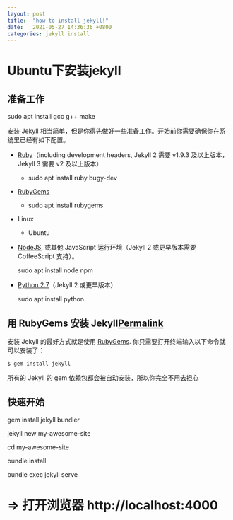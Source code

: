 ```yaml
---
layout: post
title:  "how to install jekyll!"
date:   2021-05-27 14:36:36 +0800
categories: jekyll install
---
```


# Ubuntu下安装jekyll



## 准备工作

sudo apt install gcc g++ make

安装 Jekyll 相当简单，但是你得先做好一些准备工作。开始前你需要确保你在系统里已经有如下配置。

- [Ruby](http://www.ruby-lang.org/en/downloads/)（including development headers, Jekyll 2 需要 v1.9.3 及以上版本，Jekyll 3 需要 v2 及以上版本）

  - sudo apt install ruby bugy-dev

- [RubyGems](http://rubygems.org/pages/download)

  - sudo apt install rubygems

- Linux 

  - Ubuntu

- [NodeJS](http://nodejs.org/), 或其他 JavaScript 运行环境（Jekyll 2 或更早版本需要 CoffeeScript 支持）。

  sudo apt install node  npm

- [Python 2.7](https://www.python.org/downloads/)（Jekyll 2 或更早版本）

  sudo apt install python

## 用 RubyGems 安装 Jekyll[Permalink](http://jekyllcn.com/docs/installation/#用-rubygems-安装-jekyll)

安装 Jekyll 的最好方式就是使用 [RubyGems](http://rubygems.org/pages/download). 你只需要打开终端输入以下命令就可以安装了：

```
$ gem install jekyll
```

所有的 Jekyll 的 gem 依赖包都会被自动安装，所以你完全不用去担心

## 快速开始
  gem install jekyll bundler

  jekyll new my-awesome-site

  cd my-awesome-site

  bundle install

  bundle exec jekyll serve

# => 打开浏览器 http://localhost:4000